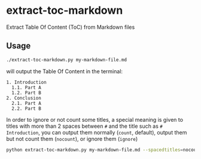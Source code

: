# extract-toc-markdown
Extract Table Of Content (ToC) from Markdown files

## Usage
```bash
./extract-toc-markdown.py my-markdown-file.md
```
will output the Table Of Content in the terminal:
```
1. Introduction
  1.1. Part A
  1.2. Part B
2. Conclusion
  2.1. Part A
  2.2. Part B
```

In order to ignore or not count some titles, a special meaning is given to titles with more than 2 spaces between `#` and the title such as `#  Introduction`, you can output them normally (`count`, default), output them but not count them (`nocount`), or ignore them (`ignore`)  

```bash
python extract-toc-markdown.py my-markdown-file.md --spacedtitles=nocount
```
